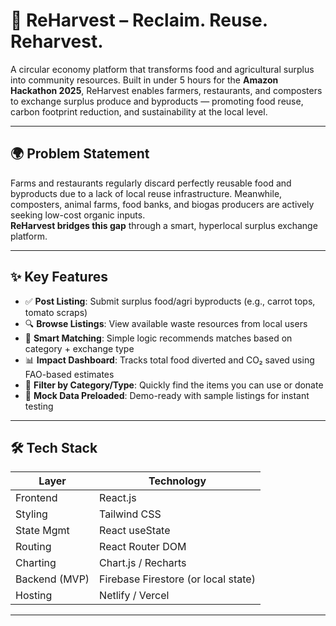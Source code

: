 # 🌾 ReHarvest – Reclaim. Reuse. Reharvest.

A circular economy platform that transforms food and agricultural surplus into community resources. Built in under 5 hours for the **Amazon Hackathon 2025**, ReHarvest enables farmers, restaurants, and composters to exchange surplus produce and byproducts — promoting food reuse, carbon footprint reduction, and sustainability at the local level.

---

## 🌍 Problem Statement

Farms and restaurants regularly discard perfectly reusable food and byproducts due to a lack of local reuse infrastructure. Meanwhile, composters, animal farms, food banks, and biogas producers are actively seeking low-cost organic inputs.  
**ReHarvest bridges this gap** through a smart, hyperlocal surplus exchange platform.

---

## ✨ Key Features

- ✅ **Post Listing**: Submit surplus food/agri byproducts (e.g., carrot tops, tomato scraps)
- 🔍 **Browse Listings**: View available waste resources from local users
- 🧠 **Smart Matching**: Simple logic recommends matches based on category + exchange type
- 📊 **Impact Dashboard**: Tracks total food diverted and CO₂ saved using FAO-based estimates
- 🧪 **Filter by Category/Type**: Quickly find the items you can use or donate
- 🧺 **Mock Data Preloaded**: Demo-ready with sample listings for instant testing

---

## 🛠 Tech Stack

| Layer        | Technology             |
|--------------|------------------------|
| Frontend     | React.js               |
| Styling      | Tailwind CSS           |
| State Mgmt   | React useState         |
| Routing      | React Router DOM       |
| Charting     | Chart.js / Recharts    |
| Backend (MVP)| Firebase Firestore (or local state) |
| Hosting      | Netlify / Vercel       |

---
